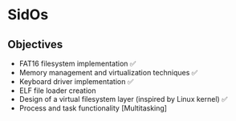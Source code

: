 # SidOs
## Objectives ##
- FAT16 filesystem implementation ✅
- Memory management and virtualization techniques ✅
- Keyboard driver implementation ✅
- ELF file loader creation
- Design of a virtual filesystem layer (inspired by Linux kernel) ✅
- Process and task functionality [Multitasking]
